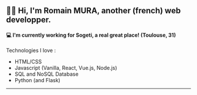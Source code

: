 
## 🧔‍♂️ Hi, I'm Romain MURA, another (french) web developper.
#### 💻 I'm currently working for Sogeti, a real great place! (Toulouse, 31)

Technologies I love :
- HTML/CSS
- Javascript (Vanilla, React, Vue.js, Node.js)
- SQL and NoSQL Database
- Python (and Flask)

---

<!--
**piment/piment** is a ✨ _special_ ✨ repository because its `README.md` (this file) appears on your GitHub profile.

Here are some ideas to get you started:

- 🔭 I’m currently working on ...
- 🌱 I’m currently learning ...
- 👯 I’m looking to collaborate on ...
- 🤔 I’m looking for help with ...
- 💬 Ask me about ...
- 📫 How to reach me: ...
- 😄 Pronouns: ...
- ⚡ Fun fact: ...
-->
